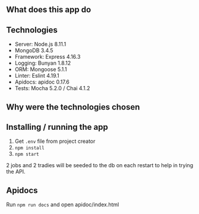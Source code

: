## What does this app do

## Technologies

- Server: Node.js 8.11.1
- MongoDB 3.4.5
- Framework: Express 4.16.3
- Logging: Bunyan 1.8.12
- ORM: Mongoose 5.1.1
- Linter: Eslint 4.19.1
- Apidocs: apidoc 0.17.6
- Tests: Mocha 5.2.0 / Chai 4.1.2

## Why were the technologies chosen

## Installing / running the app

1. Get `.env` file from project creator
2. `npm install`
3. `npm start`

2 jobs and 2 tradies will be seeded to the db on each restart to help in trying the API.

## Apidocs

Run `npm run docs` and open apidoc/index.html